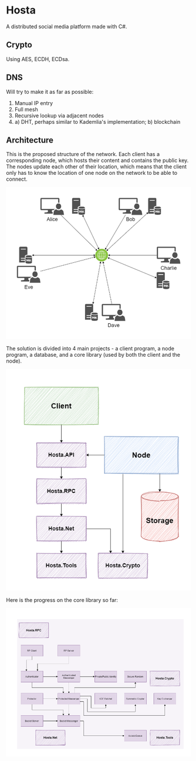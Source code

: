 # Hosta

A distributed social media platform made with C#.

## Crypto

Using AES, ECDH, ECDsa.

## DNS

Will try to make it as far as possible:
1. Manual IP entry
2. Full mesh
3. Recursive lookup via adjacent nodes
4. a) DHT, perhaps similar to Kademlia's implementation; b) blockchain

## Architecture

This is the proposed structure of the network. Each client has a corresponding node, which hosts their content and contains the public key. The nodes update each other of their location, which means that the client only has to know the location of one node on the network to be able to connect.

![](img/network_structure.png)

The solution is divided into 4 main projects - a client program, a node program, a database, and a core library (used by both the client and the node).

![](img/namespace_structure.png)

Here is the progress on the core library so far:

![](img/hosta_structure.png)
